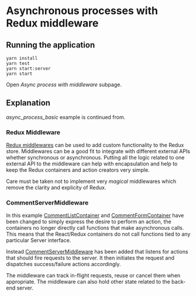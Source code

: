 # Asynchronous processes with Redux middleware

## Running the application

```
yarn install
yarn test
yarn start:server
yarn start
```

Open _Async process with middleware_ subpage.

## Explanation

_async_process_basic_ example is continued from.

### Redux Middleware

[Redux middlewares](https://redux.js.org/api-reference/applymiddleware) can be
used to add custom functionality to the Redux store. Middlewares can be a good
fit to integrate with different external APIs whether synchronous or
asynchronous. Putting all the logic related to one external API to the
middleware can help with encapsulation and help to keep the Redux containers
and action creators very simple.

Care must be taken not to implement very _magical_ middlewares which remove the
clarity and explicity of Redux.

### CommentServerMiddleware

In this example
[CommentListContainer](https://github.com/urmastalimaa/interactive-frontend-development/blob/master/lecture_5/src/async_process_with_middleware/containers/CommentListContainer.js)
and
[CommentFormContainer](https://github.com/urmastalimaa/interactive-frontend-development/blob/master/lecture_5/src/async_process_with_middleware/containers/CommentFormContainer.js)
have been changed to simply express the desire to perform an action, the
containers no longer directly call functions that make asynchronous calls. This
means that the React/Redux containers do not call functions tied to any
particular Server interface.

Instead
[CommentServerMiddleware](https://github.com/urmastalimaa/interactive-frontend-development/blob/master/lecture_5/src/async_process_with_middleware/middlewares/CommentServerMiddleware.js)
has been added that listens for actions that should fire requests to the
server. It then initiates the request and dispatches success/failure actions
accordingly.

The middleware can track in-flight requests, reuse or cancel them when
appropriate. The middleware can also hold other state related to the back-end
server.
